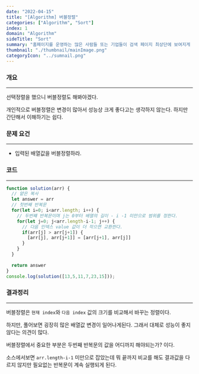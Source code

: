 ```yaml
---
date: "2022-04-15"
title: "[Algorithm] 버블정렬"
categories: ["Algorithm", "Sort"]
index: 1
domain: "Algorithm"
sideTitle: "Sort"
summary: "홈페이지를 운영하는 많은 사람들 또는 기업들이 검색 페이지 최상단에 보여지게 하기 위해 어떤 최적화 작업을 하는지 알아보자."
thumbnail: "./thumbnail/mainImage.png"
categoryIcon: "../sumnail.png"
---
```



###  개요
---

선택정렬을 했으니 버블정렬도 해봐야겠다.

개인적으로 버블정렬은 변경이 많아서 성능상 크게 좋다고는 생각하지 않는다.
하지만 간단해서 이해하기는 쉽다. 

###  문제 요건

---

- 입력된 배열값을 버블정렬하라.

###  코드

---

```javascript
function solution(arr) {
  // 얕은 복사
  let answer = arr
  // 첫번째 반복문
  for(let i=0; i<arr.length; i++) {
    // 두번쨰 반복문이며 j는 0부터 배열의 길이 - i -1 미만으로 범위를 정한다.
    for(let j=0; j<arr.length-i-1; j++) {
      // 다음 인덱스 value 값이 더 작으면 교환한다.
      if(arr[j] > arr[j+1]) {
        [arr[j], arr[j+1]] = [arr[j+1], arr[j]]
      }
    }
  }
  
  return answer
}
console.log(solution([13,5,11,7,23,15]));
```

###  결과정리

---

버블정렬은 `현재 index`와 `다음 index` 값의 크기를 비교해서 바꾸는 정렬이다.

하지만, 풀어보면 굉장히 많은 배열값 변경이 일어나게된다.
그래서 대체로 성능이 좋지 않다는 의견이 많다.

버블정렬에서 중요한 부분은 두번째 반복문의 값을 어디까지 해야되는가? 이다.

소스에서보면 `arr.length-i-1` 미만으로 잡았는데 뭐 끝까지 비교를 해도 결과값을 다르지 않지만
필요없는 반복문이 계속 실행되게 된다.



